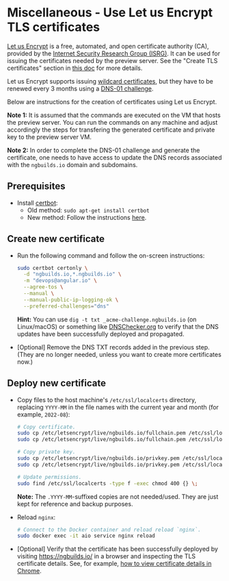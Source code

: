 # Miscellaneous - Use Let us Encrypt TLS certificates


[Let us Encrypt](https://letsencrypt.org/) is a free, automated, and open certificate authority (CA),
provided by the [Internet Security Research Group (ISRG)](https://www.abetterinternet.org/). It can
be used for issuing the certificates needed by the preview server. See the "Create TLS certificates"
section in [this doc](vm-setup--create-host-dirs-and-files.md) for more details.

Let us Encrypt supports issuing
[wildcard certificates](https://letsencrypt.org/docs/faq/#does-let-s-encrypt-issue-wildcard-certificates),
but they have to be renewed every 3 months using a
[DNS-01 challenge](https://letsencrypt.org/docs/challenge-types/#dns-01-challenge).

Below are instructions for the creation of certificates using Let us Encrypt.

**Note 1:**
  It is assumed that the commands are executed on the VM that hosts the preview server. You can run
  the commands on any machine and adjust accordingly the steps for transfering the generated
  certificate and private key to the preview server VM.

**Note 2:**
  In order to complete the DNS-01 challenge and generate the certificate, one needs to have access
  to update the DNS records associated with the `ngbuilds.io` domain and subdomains.


## Prerequisites
- Install [certbot](https://certbot.eff.org/):
  - Old method: `sudo apt-get install certbot`
  - New method: Follow the instructions [here](https://certbot.eff.org/instructions).


## Create new certificate
- Run the following command and follow the on-screen instructions:
  ```sh
  sudo certbot certonly \
    -d "ngbuilds.io,*.ngbuilds.io" \
    -m "devops@angular.io" \
    --agree-tos \
    --manual \
    --manual-public-ip-logging-ok \
    --preferred-challenges="dns"
  ```

  **Hint:**
    You can use `dig -t txt _acme-challenge.ngbuilds.io` (on Linux/macOS) or something like
    [DNSChecker.org](https://dnschecker.org/all-dns-records-of-domain.php?query=_acme-challenge.ngbuilds.io&rtype=TXT) to verify that the DNS updates have been successfully deployed and propagated.

- [Optional] Remove the DNS TXT records added in the previous step.
  (They are no longer needed, unless you want to create more certificates now.)


## Deploy new certificate
- Copy files to the host machine's `/etc/ssl/localcerts` directory, replacing `YYYY-MM` in the file
  names with the current year and month (for example, `2022-08`):
  ```sh
  # Copy certificate.
  sudo cp /etc/letsencrypt/live/ngbuilds.io/fullchain.pem /etc/ssl/localcerts/ngbuilds.io.crt.YYYY-MM
  sudo cp /etc/letsencrypt/live/ngbuilds.io/fullchain.pem /etc/ssl/localcerts/ngbuilds.io.crt

  # Copy private key.
  sudo cp /etc/letsencrypt/live/ngbuilds.io/privkey.pem /etc/ssl/localcerts/ngbuilds.io.key.YYYY-MM
  sudo cp /etc/letsencrypt/live/ngbuilds.io/privkey.pem /etc/ssl/localcerts/ngbuilds.io.key

  # Update permissions.
  sudo find /etc/ssl/localcerts -type f -exec chmod 400 {} \;
  ```

  **Note:**
    The `.YYYY-MM`-suffixed copies are not needed/used. They are just kept for reference and backup
    purposes.

- Reload `nginx`:
  ```sh
  # Connect to the Docker container and reload reload `nginx`.
  sudo docker exec -it aio service nginx reload
  ```

- [Optional] Verify that the certificate has been successfully deployed by visiting
  https://ngbuilds.io/ in a browser and inspecting the TLS certificate details. See, for example,
  [how to view certificate details in Chrome](https://www.howtogeek.com/292076/how-do-you-view-ssl-certificate-details-in-google-chrome/).
